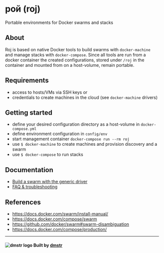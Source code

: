 # рой (roj)

Portable environments for Docker swarms and stacks

## About

Roj is based on native Docker tools to build swarms with `docker-machine` and manage stacks with `docker-compose`. 
Since all tools are run from a docker container the created configurations, stored under `/roj` in the container and mounted 
from on a host-volume, remain portable.

## Requirements

- access to hosts/VMs via SSH keys or 
- credentials to create machines in the cloud (see `docker-machine` drivers)

## Getting started

- define your desired configuration directory as a host-volume in `docker-compose.yml`
- define environment configuration in `config/env`
- start management container `docker-compose run --rm roj`
- use `$ docker-machine` to create machines and provision discovery and a swarm
- use `$ docker-compose` to run stacks

## Documentation

- [Build a swarm with the generic driver](./docs/setup-generic-swarm.md)
- [FAQ & troubleshooting](./docs/faq-troubleshooting.md)

## References

- https://docs.docker.com/swarm/install-manual/
- https://docs.docker.com/compose/swarm
- https://github.com/docker/swarm#swarm-disambiguation
- https://docs.docker.com/compose/production/

---

#### ![dmstr logo](http://t.phundament.com/dmstr-16-cropped.png) Built by [dmstr](http://diemeisterei.de)
